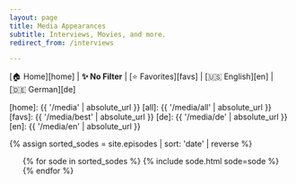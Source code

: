 ```yaml
---
layout: page
title: Media Appearances
subtitle: Interviews, Movies, and more.
redirect_from: /interviews

---
```


[🏠 Home][home] | **✨ No Filter** | [⭐ Favorites][favs] | [🇺🇸 English][en] | [🇩🇪 German][de]

[home]: {{ '/media' | absolute_url }}
[all]: {{ '/media/all' | absolute_url }}
[favs]: {{ '/media/best' | absolute_url }}
[de]: {{ '/media/de' | absolute_url }}
[en]: {{ '/media/en' | absolute_url }}


{% assign sorted_sodes = site.episodes | sort: 'date' | reverse %}

<ul class="sodes">
{% for sode in sorted_sodes %}
{% include sode.html sode=sode %}
{% endfor %}
</ul>
